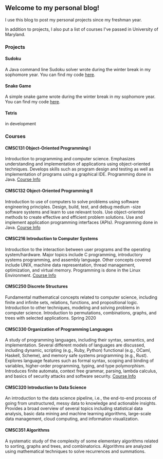 ## Welcome to my personal blog!

I use this blog to post my personal projects since my freshman year.

In addition to projects, I also put a list of courses I've passed in University of Maryland.

### Projects

#### Sudoku
A Java command line Sudoku solver wrote during the winter break in my sophomore year. You can find my code [here](https://github.com/SiddarGu/Sudoku/blob/master/SudokuSystem.java).

#### Snake Game
A simple snake game wrote during the winter break in my sophomore year. You can find my code [here](https://github.com/SiddarGu/SnakeGame).

#### Tetris
in development

### Courses

#### CMSC131 Object-Oriented Programming I
Introduction to programming and computer science. Emphasizes understanding and implementation of applications using object-oriented techniques. Develops skills such as program design and testing as well as implementation of programs using a graphical IDE. Programming done in Java.
[Course Info](http://www.cs.umd.edu/class/spring2019/cmsc131-02XX/)

#### CMSC132 Object-Oriented Programming II
Introduction to use of computers to solve problems using software engineering principles. Design, build, test, and debug medium -size software systems and learn to use relevant tools. Use object-oriented methods to create effective and efficient problem solutions. Use and implement application programming interfaces (APIs). Programming done in Java.
[Course Info](https://www.cs.umd.edu/class/fall2019/cmsc132/)

#### CMSC216 Introduction to Computer Systems
Introduction to the interaction between user programs and the operating system/hardware. Major topics include C programming, introductory systems programming, and assembly language. Other concepts covered include UNIX, machine data representation, thread management, optimization, and virtual memory. Programming is done in the Linux Environment.
[Course Info](http://www.cs.umd.edu/class/spring2020/cmsc216/index.html)

#### CMSC250 Discrete Structures
Fundamental mathematical concepts related to computer science, including finite and infinite sets, relations, functions, and propositional logic. Introduction to other techniques, modeling and solving problems in computer science. Introduction to permutations, combinations, graphs, and trees with selected applications.
Spring 2020

#### CMSC330 Organization of Programming Languages
A study of programming languages, including their syntax, semantics, and implementation. Several different models of languages are discussed, including dynamic, scripting (e.g., Ruby, Python) functional (e.g., OCaml, Haskell, Scheme), and memory safe systems programming (e.g., Rust). Explores language features such as formal syntax, scoping and binding of variables, higher-order programming, typing, and type polymorphism. Introduces finite automata, context free grammar, parsing, lambda calculus, and basics of security attacks and software security.
[Course Info](https://www.cs.umd.edu/class/summer2020/cmsc330/)

#### CMSC320 Introduction to Data Science
An introduction to the data science pipeline, i.e., the end-to-end process of going from unstructured, messy data to knowledge and actionable insights. Provides a broad overview of several topics including statistical data analysis, basic data mining and machine learning algorithms, large-scale data management, cloud computing, and information visualization.

#### CMSC351 Algorithms
A systematic study of the complexity of some elementary algorithms related to sorting, graphs and trees, and combinatorics. Algorithms are analyzed using mathematical techniques to solve recurrences and summations.
